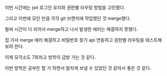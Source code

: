 이번 시간에는 jwt 로그인 유지와 권한별 라우팅 방법을 고민했다.

그리고 이번에 모인 만큼 각각 git 브랜치에 작업했던 것 merge했다.

벌써 시간이 다 되어서 merge하고 나서 발생한 에러는 해결하지 못했다.

집 가서 merge 에러 해결하고 비밀번호 찾기 api 연동하고 권한별 라우팅을 테스트해보려 한다.

이제 모각소도 7회차고 방학이 금방 가는 것 같다.

이번 방학은 공부든 할 거 하면서 알차게 보낼 수 있었던 것 같아서 좋은 것 같다.
